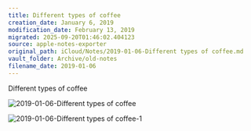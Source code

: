 ```yaml
---
title: Different types of coffee
creation_date: January 6, 2019
modification_date: February 13, 2019
migrated: 2025-09-20T01:46:02.404123
source: apple-notes-exporter
original_path: iCloud/Notes/2019-01-06-Different types of coffee.md
vault_folder: Archive/old-notes
filename_date: 2019-01-06
---
```



Different types of coffee

![2019-01-06-Different types of coffee](images/2019-01-06-Different%20types%20of%20coffee.png)

![2019-01-06-Different types of coffee-1](images/2019-01-06-Different%20types%20of%20coffee-1.jpeg)

